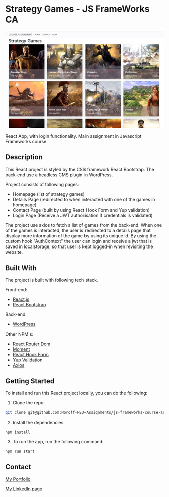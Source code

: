 # Strategy Games - JS FrameWorks CA

![Strategy Games](/src/img/strategy-games.jpg?raw=true "Strategy Games")

React App, with login functionality. Main assignment in Javascript Frameworks course.

## Description

This React project is styled by the CSS framework React Bootstrap. The back-end use a headless CMS plugin in WordPress.

Project consists of following pages:

- Homepage (list of strategy games)
- Details Page (redirected to when interacted with one of the games in homepage)
- Contact Page (built by using React Hook Form and Yup validation)
- Login Page (Receive a JWT authorisation if credentials is validated)

The project use axios to fetch a list of games from the back-end. When one of the games is interacted, the user is redirected to a details page that display more information of the game by using its unique id.
By using the custom hook "AuthContext" the user can login and receive a jwt that is saved in localstorage, so that user is kept logged-in when revisiting the website.

## Built With

The project is built with following tech stack.

Front-end:

- [React.js](https://reactjs.org/)
- [React Bootstrap](https://getbootstrap.com)

Back-end:

- [WordPress](https://wordpress.org/)

Other NPM's:

- [React Router Dom](https://www.npmjs.com/package/react-router-dom)
- [Moment](https://momentjs.com/)
- [React Hook Form](https://react-hook-form.com/)
- [Yup Validation](https://www.npmjs.com/package/yup)
- [Axios](https://www.npmjs.com/package/axios)

## Getting Started

To install and run this React project locally, you can do the following:

1. Clone the repo:

```bash
git clone git@github.com:Noroff-FEU-Assignments/js-frameworks-course-assignment-lassopicasso.git
```

2. Install the dependencies:

```
npm install
```

3. To run the app, run the following command:

```bash
npm run start
```

## Contact

[My Portfolio](https://lars-walderhaug.netlify.app)

[My LinkedIn page](https://www.linkedin.com/in/lars-walderhaug-5924a349/)

